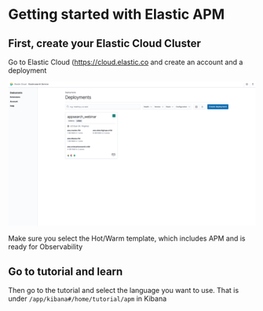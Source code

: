 # Getting started with Elastic APM

## First, create your Elastic Cloud Cluster 

Go to Elastic Cloud (https://cloud.elastic.co and create an account and a deployment

![Elastic Cloud](https://github.com/gmoskovicz/apm_gettingstarted/blob/master/cloud.png?raw=true)

Make sure you select the Hot/Warm template, which includes APM and is ready for Observability

## Go to tutorial and learn

Then go to the tutorial and select the language you want to use. That is under `/app/kibana#/home/tutorial/apm` in Kibana

